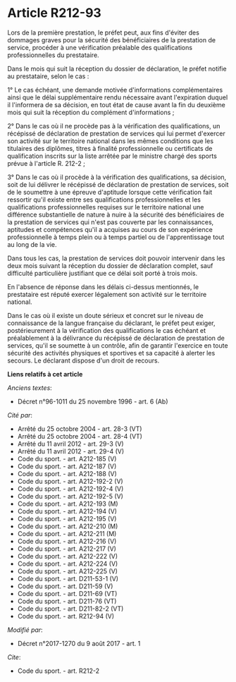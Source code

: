 # Article R212-93

Lors de la première prestation, le préfet peut, aux fins d'éviter des dommages graves pour la sécurité des bénéficiaires de
la prestation de service, procéder à une vérification préalable des qualifications professionnelles du prestataire.

Dans le mois qui suit la réception du dossier de déclaration, le préfet notifie au prestataire, selon le cas :

1° Le cas échéant, une demande motivée d'informations complémentaires ainsi que le délai supplémentaire rendu nécessaire
avant l'expiration duquel il l'informera de sa décision, en tout état de cause avant la fin du deuxième mois qui suit la
réception du complément d'informations ;

2° Dans le cas où il ne procède pas à la vérification des qualifications, un récépissé de déclaration de prestation de
services qui lui permet d'exercer son activité sur le territoire national dans les mêmes conditions que les titulaires des
diplômes, titres à finalité professionnelle ou certificats de qualification inscrits sur la liste arrêtée par le ministre
chargé des sports prévue à l'article R. 212-2 ;

3° Dans le cas où il procède à la vérification des qualifications, sa décision, soit de lui délivrer le récépissé de
déclaration de prestation de services, soit de le soumettre à une épreuve d'aptitude lorsque cette vérification fait
ressortir qu'il existe entre ses qualifications professionnelles et les qualifications professionnelles requises sur le
territoire national une différence substantielle de nature à nuire à la sécurité des bénéficiaires de la prestation de
services qui n'est pas couverte par les connaissances, aptitudes et compétences qu'il a acquises au cours de son expérience
professionnelle à temps plein ou à temps partiel ou de l'apprentissage tout au long de la vie.

Dans tous les cas, la prestation de services doit pouvoir intervenir dans les deux mois suivant la réception du dossier de
déclaration complet, sauf difficulté particulière justifiant que ce délai soit porté à trois mois.

En l'absence de réponse dans les délais ci-dessus mentionnés, le prestataire est réputé exercer légalement son activité sur
le territoire national.

Dans le cas où il existe un doute sérieux et concret sur le niveau de connaissance de la langue française du déclarant, le
préfet peut exiger, postérieurement à la vérification des qualifications le cas échéant et préalablement à la délivrance du
récépissé de déclaration de prestation de services, qu'il se soumette à un contrôle, afin de garantir l'exercice en toute
sécurité des activités physiques et sportives et sa capacité à alerter les secours. Le déclarant dispose d'un droit de
recours.

**Liens relatifs à cet article**

_Anciens textes_:

  - Décret n°96-1011 du 25 novembre 1996 - art. 6 (Ab)

_Cité par_:

  - Arrêté du 25 octobre 2004 - art. 28-3 (VT)
  - Arrêté du 25 octobre 2004 - art. 28-4 (VT)
  - Arrêté du 11 avril 2012 - art. 29-3 (V)
  - Arrêté du 11 avril 2012 - art. 29-4 (V)
  - Code du sport. - art. A212-185 (V)
  - Code du sport. - art. A212-187 (V)
  - Code du sport. - art. A212-188 (V)
  - Code du sport. - art. A212-192-2 (V)
  - Code du sport. - art. A212-192-4 (V)
  - Code du sport. - art. A212-192-5 (V)
  - Code du sport. - art. A212-193 (M)
  - Code du sport. - art. A212-194 (V)
  - Code du sport. - art. A212-195 (V)
  - Code du sport. - art. A212-210 (M)
  - Code du sport. - art. A212-211 (M)
  - Code du sport. - art. A212-216 (V)
  - Code du sport. - art. A212-217 (V)
  - Code du sport. - art. A212-222 (V)
  - Code du sport. - art. A212-224 (V)
  - Code du sport. - art. A212-225 (V)
  - Code du sport. - art. D211-53-1 (V)
  - Code du sport. - art. D211-59 (V)
  - Code du sport. - art. D211-69 (VT)
  - Code du sport. - art. D211-76 (VT)
  - Code du sport. - art. D211-82-2 (VT)
  - Code du sport. - art. R212-94 (V)

_Modifié par_:

  - Décret n°2017-1270 du 9 août 2017 - art. 1

_Cite_:

  - Code du sport. - art. R212-2
